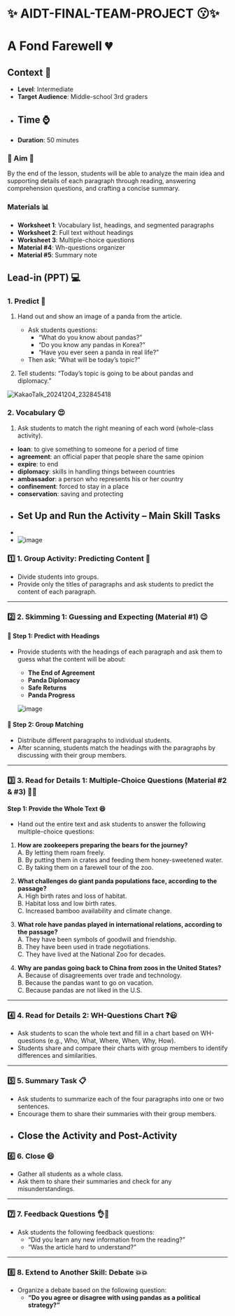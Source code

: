 # :sparkles: AIDT-FINAL-TEAM-PROJECT :kissing::sparkles:

# A Fond Farewell :broken_heart:
## Context :bookmark_tabs:
- **Level**: Intermediate  
- **Target Audience**: Middle-school 3rd graders
- ## Time :watch:
- **Duration**: 50 minutes
  
### :dancer:   Aim  :dancer:
By the end of the lesson, students will be able to analyze the main idea and supporting details of each paragraph through reading, answering comprehension questions, and crafting a concise summary.

### Materials  :bar_chart:
- **Worksheet 1**: Vocabulary list, headings, and segmented paragraphs  
- **Worksheet 2**: Full text without headings  
- **Worksheet 3**: Multiple-choice questions  
- **Material #4**: Wh-questions organizer  
- **Material #5**: Summary note
  
## Lead-in (PPT)  :computer:
### 1. Predict :information_desk_person:
1. Hand out and show an image of a panda from the article.  
   - Ask students questions:  
     - “What do you know about pandas?”  
     - “Do you know any pandas in Korea?”  
     - “Have you ever seen a panda in real life?”  
   - Then ask: “What will be today’s topic?”
     
2. Tell students: “Today’s topic is going to be about pandas and diplomacy.”

 ![KakaoTalk_20241204_232845418](https://github.com/user-attachments/assets/943e484b-20b6-4cbc-aa7a-2a63f5b6c021)


### 2. Vocabulary :heart_eyes:
1. Ask students to match the right meaning of each word (whole-class activity).  

- **loan**: to give something to someone for a period of time  
- **agreement**: an official paper that people share the same opinion  
- **expire**: to end  
- **diplomacy**: skills in handling things between countries  
- **ambassador**: a person who represents his or her country  
- **confinement**: forced to stay in a place  
- **conservation**: saving and protecting
- ## Set Up and Run the Activity – Main Skill Tasks
-
- ![image](https://github.com/user-attachments/assets/1ed7a550-a921-44af-a317-4de5049a1132)
  

### :one: 1. Group Activity: Predicting Content :heartbeat:
- Divide students into groups.  
- Provide only the titles of paragraphs and ask students to predict the content of each paragraph.

---

### :two: 2. Skimming 1: Guessing and Expecting (Material #1)  :wink:
#### :pushpin: Step 1: Predict with Headings
- Provide students with the headings of each paragraph and ask them to guess what the content will be about:
  - **The End of Agreement**  
  - **Panda Diplomacy**  
  - **Safe Returns**  
  - **Panda Progress**

  ![image](https://github.com/user-attachments/assets/b6fc4242-bf03-45c9-8012-c5ff589336da)


#### :pushpin: Step 2: Group Matching
- Distribute different paragraphs to individual students.  
- After scanning, students match the headings with the paragraphs by discussing with their group members.

---

### :three: 3. Read for Details 1: Multiple-Choice Questions (Material #2 & #3) :newspaper::sparkles:

#### Step 1: Provide the Whole Text  :laughing:
- Hand out the entire text and ask students to answer the following multiple-choice questions:

1. **How are zookeepers preparing the bears for the journey?**  
   A. By letting them roam freely.  
   B. By putting them in crates and feeding them honey-sweetened water.  
   C. By taking them on a farewell tour of the zoo.

2. **What challenges do giant panda populations face, according to the passage?**  
   A. High birth rates and loss of habitat.  
   B. Habitat loss and low birth rates.  
   C. Increased bamboo availability and climate change.

3. **What role have pandas played in international relations, according to the passage?**  
   A. They have been symbols of goodwill and friendship.  
   B. They have been used in trade negotiations.  
   C. They have lived at the National Zoo for decades.

4. **Why are pandas going back to China from zoos in the United States?**  
   A. Because of disagreements over trade and technology.  
   B. Because the pandas want to go on vacation.  
   C. Because pandas are not liked in the U.S.

---

### :four: 4. Read for Details 2: WH-Questions Chart  :question::smiley:
- Ask students to scan the whole text and fill in a chart based on WH-questions (e.g., Who, What, Where, When, Why, How).  
- Students share and compare their charts with group members to identify differences and similarities.

---

### :five: 5. Summary Task  :clipboard:
- Ask students to summarize each of the four paragraphs into one or two sentences.  
- Encourage them to share their summaries with their group members.
- ## Close the Activity and Post-Activity

### :six: 6. Close :smile:
- Gather all students as a whole class.  
- Ask them to share their summaries and check for any misunderstandings.  

---

### :seven: 7. Feedback Questions :ok_hand::dizzy:
- Ask students the following feedback questions:  
  - “Did you learn any new information from the reading?”  
  - “Was the article hard to understand?”

---

### :eight: 8. Extend to Another Skill: Debate :boom::boom:
- Organize a debate based on the following question:  
  - **“Do you agree or disagree with using pandas as a political strategy?”**
